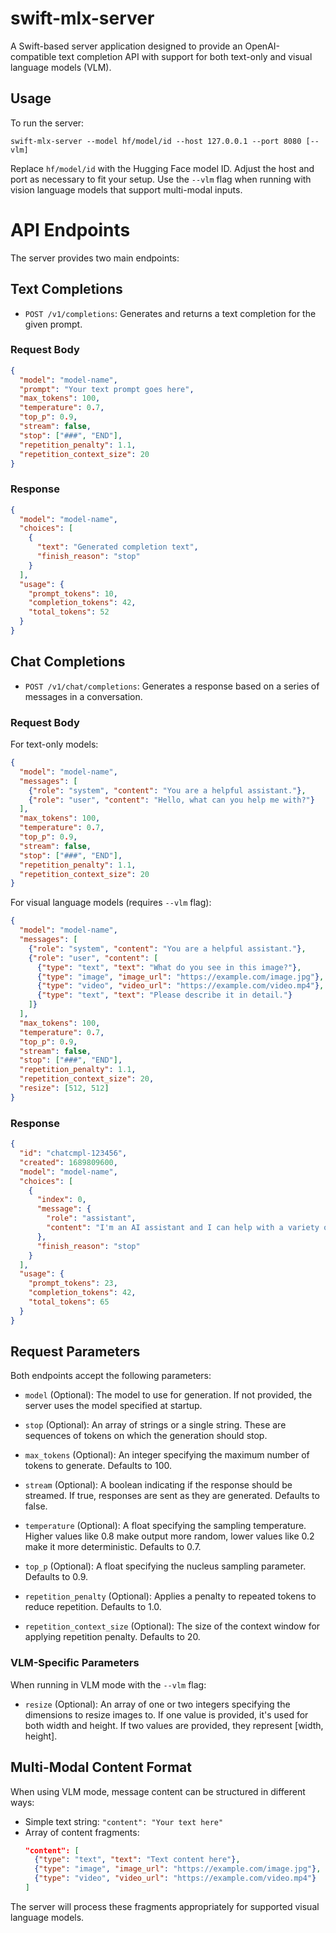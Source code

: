 # swift-mlx-server

A Swift-based server application designed to provide an OpenAI-compatible text completion API with support for both text-only and visual language models (VLM).

## Usage

To run the server:

```
swift-mlx-server --model hf/model/id --host 127.0.0.1 --port 8080 [--vlm]
```
Replace `hf/model/id` with the Hugging Face model ID. Adjust the host and port as necessary to fit your setup. Use the `--vlm` flag when running with vision language models that support multi-modal inputs.

# API Endpoints

The server provides two main endpoints:

## Text Completions

- `POST /v1/completions`: Generates and returns a text completion for the given prompt.

### Request Body

```json
{
  "model": "model-name",
  "prompt": "Your text prompt goes here",
  "max_tokens": 100,
  "temperature": 0.7,
  "top_p": 0.9,
  "stream": false,
  "stop": ["###", "END"],
  "repetition_penalty": 1.1,
  "repetition_context_size": 20
}
```

### Response

```json
{
  "model": "model-name",
  "choices": [
    {
      "text": "Generated completion text",
      "finish_reason": "stop"
    }
  ],
  "usage": {
    "prompt_tokens": 10,
    "completion_tokens": 42,
    "total_tokens": 52
  }
}
```

## Chat Completions

- `POST /v1/chat/completions`: Generates a response based on a series of messages in a conversation.

### Request Body

For text-only models:

```json
{
  "model": "model-name",
  "messages": [
    {"role": "system", "content": "You are a helpful assistant."},
    {"role": "user", "content": "Hello, what can you help me with?"}
  ],
  "max_tokens": 100,
  "temperature": 0.7,
  "top_p": 0.9,
  "stream": false,
  "stop": ["###", "END"],
  "repetition_penalty": 1.1,
  "repetition_context_size": 20
}
```

For visual language models (requires `--vlm` flag):

```json
{
  "model": "model-name",
  "messages": [
    {"role": "system", "content": "You are a helpful assistant."},
    {"role": "user", "content": [
      {"type": "text", "text": "What do you see in this image?"},
      {"type": "image", "image_url": "https://example.com/image.jpg"},
      {"type": "video", "video_url": "https://example.com/video.mp4"},
      {"type": "text", "text": "Please describe it in detail."}
    ]}
  ],
  "max_tokens": 100,
  "temperature": 0.7,
  "top_p": 0.9,
  "stream": false,
  "stop": ["###", "END"],
  "repetition_penalty": 1.1,
  "repetition_context_size": 20,
  "resize": [512, 512]
}
```

### Response

```json
{
  "id": "chatcmpl-123456",
  "created": 1689809600,
  "model": "model-name",
  "choices": [
    {
      "index": 0,
      "message": {
        "role": "assistant",
        "content": "I'm an AI assistant and I can help with a variety of tasks..."
      },
      "finish_reason": "stop"
    }
  ],
  "usage": {
    "prompt_tokens": 23,
    "completion_tokens": 42,
    "total_tokens": 65
  }
}
```

## Request Parameters

Both endpoints accept the following parameters:

- `model` (Optional): The model to use for generation. If not provided, the server uses the model specified at startup.

- `stop` (Optional): An array of strings or a single string. These are sequences of tokens on which the generation should stop.

- `max_tokens` (Optional): An integer specifying the maximum number of tokens to generate. Defaults to 100.

- `stream` (Optional): A boolean indicating if the response should be streamed. If true, responses are sent as they are generated. Defaults to false.

- `temperature` (Optional): A float specifying the sampling temperature. Higher values like 0.8 make output more random, lower values like 0.2 make it more deterministic. Defaults to 0.7.

- `top_p` (Optional): A float specifying the nucleus sampling parameter. Defaults to 0.9.

- `repetition_penalty` (Optional): Applies a penalty to repeated tokens to reduce repetition. Defaults to 1.0.

- `repetition_context_size` (Optional): The size of the context window for applying repetition penalty. Defaults to 20.

### VLM-Specific Parameters

When running in VLM mode with the `--vlm` flag:

- `resize` (Optional): An array of one or two integers specifying the dimensions to resize images to. If one value is provided, it's used for both width and height. If two values are provided, they represent [width, height].

## Multi-Modal Content Format

When using VLM mode, message content can be structured in different ways:

- Simple text string: `"content": "Your text here"`
- Array of content fragments:
  ```json
  "content": [
    {"type": "text", "text": "Text content here"},
    {"type": "image", "image_url": "https://example.com/image.jpg"},
    {"type": "video", "video_url": "https://example.com/video.mp4"}
  ]
  ```

The server will process these fragments appropriately for supported visual language models.
